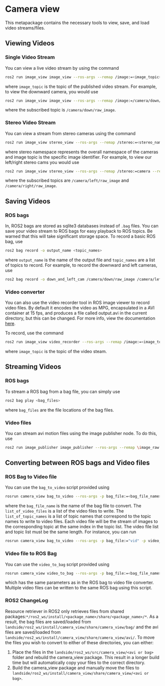 # Camera view

This metapackage contains the necessary tools to view, save, and load video streams/files.

## Viewing Videos
### Single Video Stream 
You can view a live video stream by using the command
```bash
ros2 run image_view image_view --ros-args --remap /image:=<image_topic>
```
where `image_topic` is the topic of the published video stream. For example, to view the downward camera, you would use
```bash
ros2 run image_view image_view --ros-args --remap /image:=/camera/down/raw_image
```
where the subscribed topic is `/camera/down/raw_image`.

### Stereo Video Stream
You can view a stream from stereo cameras using the command
```bash
ros2 run image_view stereo_view --ros-args --remap /stereo:=<stereo_namespace> --remap /image:=<image_topic>
```
where stereo namespace represents the overall namespace of the cameras and image topic is the specific image identifier. For example, to view our left/right stereo cams you would use
```bash
ros2 run image_view stereo_view --ros-args --remap /stereo:=camera --remap /image:=raw_image
```
where the subscribed topics are `/camera/left/raw_image` and `/camera/right/raw_image`.

## Saving Videos
### ROS bags
In, ROS2 bags are stored as sqlite3 databases instead of `.bag` files. You can save your video stream to ROS bags for easy playback to ROS topics. Be warned that this will take significant storage space. To record a basic ROS bag, use
```bash
ros2 bag record -o output_name <topic_names>
```
where `output_name` is the name of the output file and `topic_names` are a list of topics to record. For example, to record the downward and left cameras, use
```bash
ros2 bag record -o down_and_left_cam /camera/down/raw_image /camera/left/raw_image
```

### Video converter
You can also use the video recorder tool in ROS image viewer to record video files. By default it encodes the video as MPG, encapsulated in a AVI container at 15 fps, and produces a file called output.avi in the current directory, but this can be changed. For more info, view the documentation [here](http://wiki.ros.org/image_view#image_view.2Fdiamondback.video_recorder).

To record, use the command
```bash
ros2 run image_view video_recorder --ros-args --remap /image:=<image_topic>
```
where `image_topic` is the topic of the video steam.

## Streaming Videos
### ROS bags
To stream a ROS bag from a bag file, you can simply use
```bash
ros2 bag play <bag_files>
```
where `bag_files` are the file locations of the bag files.
### Video files
You can stream avi motion files using the image publisher node. To do this, use
```bash
ros2 run image_publisher image_publisher --ros-args --remap \image_raw:=<image_topic>
```

## Converting between ROS bags and Video files

### ROS Bag to Video file
You can use the `bag_to_video` script provided using
```bash
rosrun camera_view bag_to_video --ros-args -p bag_file:=<bag_file_name> -p video_file:=<list_of_video_files> -p topic_name:=<list_of_topic_names>
```
where the `bag_file_name` is the name of the bag file to convert. The `list_of_video_files` is a list of the video files to write. The `list_of_topic_names` is a list of topic names that correspond to the topic names to write to video files. Each video file will be the stream of images to the corresponding topic at the same index in the topic list. The video file list and topic list must be the same length.
For instance, you can run 
```bash
rosrun camera_view bag_to_video --ros-args -p bag_file:="vid" -p video_file:="["vid1.avi", "vid2.avi"]" -p topic_name:="["/camera/image/vid1", "/camera/image/vid2]"
```

### Video file to ROS Bag
You can use the `video_to_bag` script provided using
```bash
rosrun camera_view video_to_bag --ros-args -p bag_file:=<bag_file_name> -p video_file:=<list_of_video_files> -p topic_name:=<list_of_topic_names>
```
which has the same parameters as in the ROS bag to video file converter. Multiple video files can be written to the same ROS bag using this script.

### ROS2 ChangeLog
Resource retriever in ROS2 only retrieves files from shared packages:`*/ros2_ws/install/<package_name>/share/<package_name>/*`. As a result, the bag files are saved/loaded from `landside/ros2_ws/install/camera_view/share/camera_view/bag/` and the avi files are saved/loaded from `landside/ros2_ws/install/camera_view/share/camera_view/avi/`. To move the files you wish to convert to either of these directories, you can either:

1. Place the files in the `landside/ros2_ws/src/camera_view/<avi or bag>` folder and rebuild the camera_view package. This result in a longer build time but will automatically copy your files to the correct directory.
1. Build the camera_view package and manually move the files to `landside/ros2_ws/install/camera_view/share/camera_view/<avi or bag>`.

